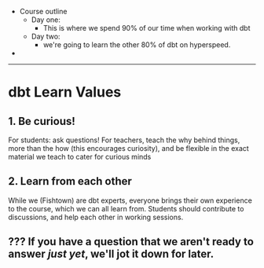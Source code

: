 
* Course outline
    * Day one:
        * This is where we spend 90% of our time when working with dbt
    * Day two:
        * we're going to learn the other 80% of dbt on hyperspeed.
*

---
# dbt Learn Values
## 1. Be curious!
For students: ask questions!
For teachers, teach the why behind things, more than the how (this encourages curiosity), and be flexible in the exact material we teach to cater for curious minds

## 2. Learn from each other
While we (Fishtown) are dbt experts, everyone brings their own experience to the course, which we can all learn from.
Students should contribute to discussions, and help each other in working sessions.

???
If you have a question that we aren't ready to answer _just yet_, we'll jot it down for later.
---
